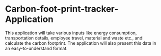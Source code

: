 # Carbon-foot-print-tracker-Application
This application will take various inputs like energy consumption, transportation details, employee travel, material and waste etc., and calculate the carbon footprint. The application will also present this data in an easy-to-understand format.
